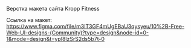 Верстка макета сайта Kropp Fitness

Ссылка на макет: https://www.figma.com/file/m3lT3GF4mUgEBaU3qysyeu/10%2B-Free-Web-UI-designs-(Community)?type=design&node-id=0-1&mode=design&t=ypl8lzSrS2ds5b7t-0
